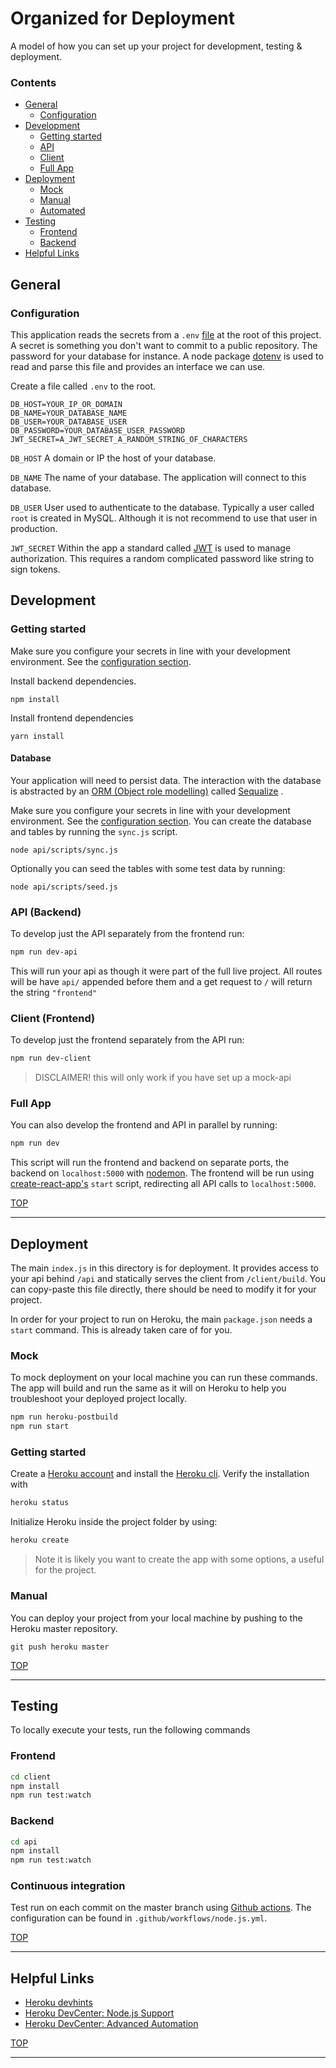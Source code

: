 # Organized for Deployment

A model of how you can set up your project for development, testing & deployment.

### Contents

* [General](#general)
  * [Configuration](#configuration)
* [Development](#development)
  * [Getting started](#getting-started)
  * [API](#api)
  * [Client](#client)
  * [Full App](#full-app)
* [Deployment](#deployment)
  * [Mock](#mock)
  * [Manual](#manual)
  * [Automated](#automated)
* [Testing](#testing)
  * [Frontend](#Frontend)
  * [Backend](#backend)
* [Helpful Links](#helpful-links)

## General

### Configuration

This application reads the secrets from a `.env` [file](https://en.wikipedia.org/wiki/Environment_variable) at the root of this project. A secret is something you don't want to commit to a public repository. The password for your database for instance. A node package [dotenv](https://github.com/motdotla/dotenv) is used to read and parse this file and provides an interface we can use.

Create a file called `.env` to the root. 


```
DB_HOST=YOUR_IP_OR_DOMAIN
DB_NAME=YOUR_DATABASE_NAME
DB_USER=YOUR_DATABASE_USER
DB_PASSWORD=YOUR_DATABASE_USER_PASSWORD
JWT_SECRET=A_JWT_SECRET_A_RANDOM_STRING_OF_CHARACTERS
```

`DB_HOST` A domain or IP the host of your database.

`DB_NAME` The name of your database. The application will connect to this database.

`DB_USER` User used to authenticate to the database. Typically a user called `root` is created in MySQL. Although it is not recommend to use that user in production.

`JWT_SECRET` Within the app a standard called [JWT](https://jwt.io/introduction/) is used to manage authorization. This requires a random complicated password like string to sign tokens.

## Development

### Getting started

Make sure you configure your secrets in line with your development environment. See the [configuration section](#configuration).

Install backend dependencies.

```
npm install
```

Install frontend dependencies

```
yarn install
```

#### Database

Your application will need to persist data. The interaction with the database is abstracted by an [ORM (Object role modelling)](https://nl.wikipedia.org/wiki/Object_role_modeling) called [Sequalize](https://sequelize.org/) . 

Make sure you configure your secrets in line with your development environment. See the [configuration section](#configuration).
You can create the database and tables by running the `sync.js` script.

```
node api/scripts/sync.js
```

Optionally you can seed the tables with some test data by running:

```
node api/scripts/seed.js
```

### API (Backend)

To develop just the API separately from the frontend run:

```bash
npm run dev-api
```

This will run your api as though it were part of the full live project.  All routes will be have `api/` appended before them and a get request to `/` will return the string `"frontend"`

### Client (Frontend)

To develop just the frontend separately from the API run:

```bash
npm run dev-client
```

> DISCLAIMER!  this will only work if you have set up a mock-api

### Full App

You can also develop the frontend and API in parallel by running:

```bash
npm run dev
```

This script will run the frontend and backend on separate ports, the backend on `localhost:5000` with [nodemon](https://nodemon.io/). The frontend will be run using [create-react-app's](https://github.com/facebook/create-react-app) `start` script, redirecting all API calls to `localhost:5000`.

[TOP](#organized-for-deployment)

---

## Deployment

The main `index.js` in this directory is for deployment. It provides access to your api behind `/api` and statically serves the client from `/client/build`.  You can copy-paste this file directly, there should be need to modify it for your project.

In order for your project to run on Heroku, the main `package.json` needs a `start` command.  This is already taken care of for you.

### Mock

To mock deployment on your local machine you can run these commands.  The app will build and run the same as it will on Heroku to help you troubleshoot your deployed project locally.

```bash
npm run heroku-postbuild
npm run start
```

### Getting started

Create a [Heroku account](https://signup.heroku.com/) and install the [Heroku cli](https://devcenter.heroku.com/articles/heroku-cli).
Verify the installation with
```bash
heroku status
```

Initialize Heroku inside the project folder by using:

```bash
heroku create
```

> Note it is likely you want to create the app with some options, a useful for the project.

### Manual

You can deploy your project from your local machine by pushing to the Heroku master repository.

```
git push heroku master
```

[TOP](#organized-for-deployment)

---

## Testing
To locally execute your tests, run the following commands

### Frontend

```bash
cd client
npm install
npm run test:watch
```

### Backend

```bash
cd api
npm install
npm run test:watch
```

### Continuous integration

Test run on each commit on the master branch using [Github actions](https://docs.github.com/en/free-pro-team@latest/actions). The configuration can be found in `.github/workflows/node.js.yml`.

[TOP](#organized-for-deployment)

---

## Helpful Links

* [Heroku devhints](https://devhints.io/heroku)
* [Heroku DevCenter: Node.js Support](https://devcenter.heroku.com/articles/nodejs-support)
* [Heroku DevCenter: Advanced Automation](https://devcenter.heroku.com/articles/multiple-environments#advanced-linking-local-branches-to-remote-apps)

[TOP](#organized-for-deployment)

---